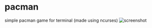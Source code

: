 # pacman
simple pacman game for terminal (made using ncurses)
![screenshot](http://cfile29.uf.tistory.com/image/27312C45557BD38F39B501)
